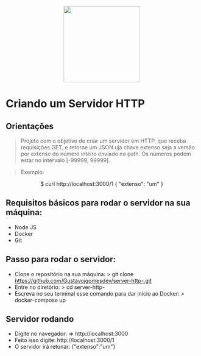 <p align="center">
  <img src="https://miro.medium.com/max/5120/1*1dB4wl4G2fYYfgKba_XLog.png"width="200">
</p>

# Criando um Servidor HTTP

## Orientações 
>Projeto com o objetivo de criar um servidor em HTTP, que receba requisições GET, e retorne um JSON uja chave extenso seja a versão por extenso do número inteiro enviado no path. Os números podem estar no intervalo [-99999, 99999].

> Exemplo: 
<p align="center">
  $ curl http://localhost:3000/1
{ "extenso": "um" }
</p>

## Requisitos básicos para rodar o servidor na sua máquina: 
* Node JS 
* Docker
* Git

## Passo para rodar o servidor: 

* Clone o repositório na sua máquina: > git clone https://github.com/Gustavojgomesdev/server-http-.git
* Entre no diretório: > cd server-http-
* Escreva no seu terminal esse comando para dar início ao Docker: > docker-compose up 

## Servidor rodando 
* Digite no navegador: =>  http://localhost:3000
* Feito isso digite: http://localhost:3000/1
* O servidor irá retonar: {"extenso":"um"}
